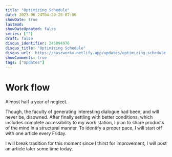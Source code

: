```yaml
---
title: "Optimizing Schedule"
date: 2023-06-24T04:20:28-07:00
showDate: true
lastmod: 
showDateUpdated: false
series: [""]
draft: false
disqus_identifier: 245894976
disqus_title: "Optimizing Schedule"
disqus_url: 'https://kaszworkx.netlify.app/updates/optimizing-schedule'
showComments: true
tags: ["Updates"]
---
```

# Work flow 

Almost half a year of neglect.

Though, the faculty of generating interesting dialogue had been, and will never be, disowned. After finally settling with better conditions, which includes complete accessibility to my work station, I plan to share products of the mind in a structural manner. To identify a proper pace, I will start off with one article every Friday. 

I will break tradition for this moment since I thirst for improvement, I will post an article later some time today.
